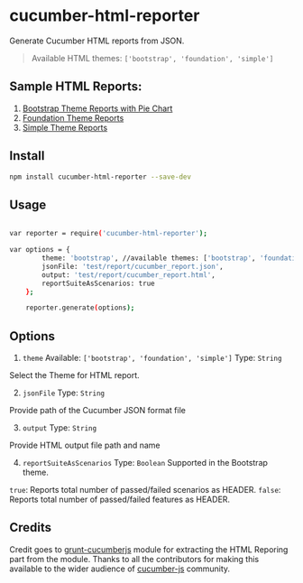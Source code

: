 # cucumber-html-reporter
Generate Cucumber HTML reports from JSON.
> Available HTML themes: `['bootstrap', 'foundation', 'simple']`

## Sample HTML Reports:

1. [Bootstrap Theme Reports with Pie Chart][3]
2. [Foundation Theme Reports][4]
3. [Simple Theme Reports][5]

## Install

``` bash
npm install cucumber-html-reporter --save-dev
```

## Usage

``` bash

var reporter = require('cucumber-html-reporter');

var options = {
        theme: 'bootstrap', //available themes: ['bootstrap', 'foundation', 'simple']
        jsonFile: 'test/report/cucumber_report.json',
        output: 'test/report/cucumber_report.html',
        reportSuiteAsScenarios: true
    };

    reporter.generate(options);
```

## Options

1. `theme`
Available: `['bootstrap', 'foundation', 'simple']`
Type: `String`

Select the Theme for HTML report.


2. `jsonFile`
Type: `String`

Provide path of the Cucumber JSON format file


3. `output`
Type: `String`

Provide HTML output file path and name


4. `reportSuiteAsScenarios`
Type: `Boolean`
Supported in the Bootstrap theme. 

`true`: Reports total number of passed/failed scenarios as HEADER.
`false`: Reports total number of passed/failed features as HEADER.


## Credits

Credit goes to [grunt-cucumberjs][1] module for extracting the HTML Reporing part from the module. Thanks to all the contributors for making this available to the wider audience of [cucumber-js][2] community.

[1]: https://www.npmjs.com/package/grunt-cucumberjs "grunt-cucummberjs"
[2]: https://github.com/cucumber/cucumber-js "CucumberJs"
[3]: http://htmlpreview.github.io/?https://github.com/gkushang/grunt-cucumberjs/blob/cucumber-reports/test/cucumber-reports/cucumber-report-bootstrap.html "Bootstrap Theme Reports"
[4]: http://htmlpreview.github.io/?https://github.com/gkushang/grunt-cucumberjs/blob/cucumber-reports/test/cucumber-reports/cucumber-report-foundation.html "Foundation Theme Reports"
[5]: http://htmlpreview.github.io/?https://github.com/gkushang/grunt-cucumberjs/blob/cucumber-reports/test/cucumber-reports/cucumber-report-simple.html "Simple Theme Reports"

